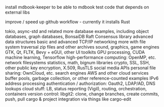 
install mdbook-keeper to be able to mdbook test code that depends on external libs 

improve / speed up github workflow - currently it installs Rust

tokio, async-std and related
more database examples, including object databases, graph databases, BonsaiDB
Raft Consensus library
advanced data structures
basic and advanced TCP/IP networking
more with file system traversal
zip files and other archives
sound, graphics, game engines
GTK, Qt, FLTK, Bevy + eGUI, other UI toolkits
GPU processing, CUDA
machine learning, Tensorflow
high-performance computing: OpenMP, etc.
network filesystems
statistics, math, bignum libraries
crypto, SSL, SSH, other public key encryption, X.509, RusTLS
social media APIs
personal file sharing: OwnCloud, etc.
search engines
AWS and other cloud services
buffer pools, garbage collection, or other reference-counted examples
IPv6 address processing
authentication / authorization: Oauth2, LDAP/AD, DNS lookups
cloud stuff: LB, status reporting (Vigil), routing, orchestration, containers
version control: libgit2: clone, change branches, create commits, push, pull
cargo & project integration via things like cargo-edit
